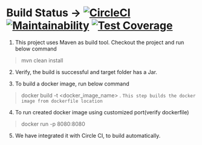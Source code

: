 # Build Status -> [![CircleCI](https://circleci.com/gh/sandeepvalapi/Docker/tree/master.svg?style=svg)](https://circleci.com/gh/sandeepvalapi/Docker/tree/master) [![Maintainability](https://api.codeclimate.com/v1/badges/9861a7505855f4cb0519/maintainability)](https://codeclimate.com/github/sandeepvalapi/Docker/maintainability) [![Test Coverage](https://api.codeclimate.com/v1/badges/9861a7505855f4cb0519/test_coverage)](https://codeclimate.com/github/sandeepvalapi/Docker/test_coverage)

1. This project uses Maven as build tool. Checkout the project and run below command
> mvn clean install

2. Verify, the build is successful and target folder has a Jar.

3. To build a docker image, run below command
> docker build -t <docker_image_name> .
```This step builds the docker image from dockerfile location```

4. To run created docker image using customized port(verify dockerfile) 
> docker run -p 8080:8080 <imagename>

5. We have integrated it with Circle CI, to build automatically.

